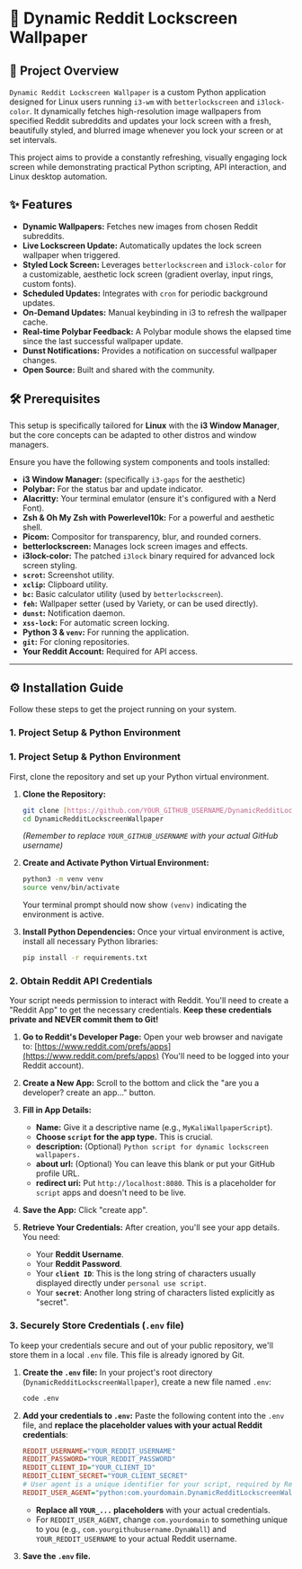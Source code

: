 # 🌟 Dynamic Reddit Lockscreen Wallpaper

## 🚀 Project Overview

`Dynamic Reddit Lockscreen Wallpaper` is a custom Python application designed for Linux users running `i3-wm` with `betterlockscreen` and `i3lock-color`. It dynamically fetches high-resolution image wallpapers from specified Reddit subreddits and updates your lock screen with a fresh, beautifully styled, and blurred image whenever you lock your screen or at set intervals.

This project aims to provide a constantly refreshing, visually engaging lock screen while demonstrating practical Python scripting, API interaction, and Linux desktop automation.

## ✨ Features

* **Dynamic Wallpapers:** Fetches new images from chosen Reddit subreddits.
* **Live Lockscreen Update:** Automatically updates the lock screen wallpaper when triggered.
* **Styled Lock Screen:** Leverages `betterlockscreen` and `i3lock-color` for a customizable, aesthetic lock screen (gradient overlay, input rings, custom fonts).
* **Scheduled Updates:** Integrates with `cron` for periodic background updates.
* **On-Demand Updates:** Manual keybinding in i3 to refresh the wallpaper cache.
* **Real-time Polybar Feedback:** A Polybar module shows the elapsed time since the last successful wallpaper update.
* **Dunst Notifications:** Provides a notification on successful wallpaper changes.
* **Open Source:** Built and shared with the community.

## 🛠️ Prerequisites

This setup is specifically tailored for **Linux** with the **i3 Window Manager**, but the core concepts can be adapted to other distros and window managers.

Ensure you have the following system components and tools installed:

* **i3 Window Manager:** (specifically `i3-gaps` for the aesthetic)
* **Polybar:** For the status bar and update indicator.
* **Alacritty:** Your terminal emulator (ensure it's configured with a Nerd Font).
* **Zsh & Oh My Zsh with Powerlevel10k:** For a powerful and aesthetic shell.
* **Picom:** Compositor for transparency, blur, and rounded corners.
* **betterlockscreen:** Manages lock screen images and effects.
* **i3lock-color:** The patched `i3lock` binary required for advanced lock screen styling.
* **`scrot`:** Screenshot utility.
* **`xclip`:** Clipboard utility.
* **`bc`:** Basic calculator utility (used by `betterlockscreen`).
* **`feh`:** Wallpaper setter (used by Variety, or can be used directly).
* **`dunst`:** Notification daemon.
* **`xss-lock`:** For automatic screen locking.
* **Python 3 & `venv`:** For running the application.
* **`git`:** For cloning repositories.
* **Your Reddit Account:** Required for API access.

---

## ⚙️ Installation Guide

Follow these steps to get the project running on your system.

### 1. Project Setup & Python Environment

### 1. Project Setup & Python Environment

First, clone the repository and set up your Python virtual environment.

1.  **Clone the Repository:**
    ```bash
    git clone [https://github.com/YOUR_GITHUB_USERNAME/DynamicRedditLockscreenWallpaper.git](https://github.com/YOUR_GITHUB_USERNAME/DynamicRedditLockscreenWallpaper.git)
    cd DynamicRedditLockscreenWallpaper
    ```
    *(Remember to replace `YOUR_GITHUB_USERNAME` with your actual GitHub username)*

2.  **Create and Activate Python Virtual Environment:**
    ```bash
    python3 -m venv venv
    source venv/bin/activate
    ```
    Your terminal prompt should now show `(venv)` indicating the environment is active.

3.  **Install Python Dependencies:**
    Once your virtual environment is active, install all necessary Python libraries:
    ```bash
    pip install -r requirements.txt
    ```

### 2. Obtain Reddit API Credentials

Your script needs permission to interact with Reddit. You'll need to create a "Reddit App" to get the necessary credentials. **Keep these credentials private and NEVER commit them to Git!**

1.  **Go to Reddit's Developer Page:**
    Open your web browser and navigate to: [https://www.reddit.com/prefs/apps](https://www.reddit.com/prefs/apps)
    (You'll need to be logged into your Reddit account).

2.  **Create a New App:**
    Scroll to the bottom and click the "are you a developer? create an app..." button.

3.  **Fill in App Details:**
    * **Name:** Give it a descriptive name (e.g., `MyKaliWallpaperScript`).
    * **Choose `script` for the app type.** This is crucial.
    * **description:** (Optional) `Python script for dynamic lockscreen wallpapers.`
    * **about url:** (Optional) You can leave this blank or put your GitHub profile URL.
    * **redirect uri:** Put `http://localhost:8080`. This is a placeholder for `script` apps and doesn't need to be live.

4.  **Save the App:** Click "create app".

5.  **Retrieve Your Credentials:**
    After creation, you'll see your app details. You need:
    * Your **Reddit Username**.
    * Your **Reddit Password**.
    * Your **`client ID`**: This is the long string of characters usually displayed directly under `personal use script`.
    * Your **`secret`**: Another long string of characters listed explicitly as "secret".

### 3. Securely Store Credentials (`.env` file)

To keep your credentials secure and out of your public repository, we'll store them in a local `.env` file. This file is already ignored by Git.

1.  **Create the `.env` file:**
    In your project's root directory (`DynamicRedditLockscreenWallpaper`), create a new file named `.env`:
    ```bash
    code .env
    ```

2.  **Add your credentials to `.env`:**
    Paste the following content into the `.env` file, and **replace the placeholder values with your actual Reddit credentials**:

    ```ini
    REDDIT_USERNAME="YOUR_REDDIT_USERNAME"
    REDDIT_PASSWORD="YOUR_REDDIT_PASSWORD"
    REDDIT_CLIENT_ID="YOUR_CLIENT_ID"
    REDDIT_CLIENT_SECRET="YOUR_CLIENT_SECRET"
    # User agent is a unique identifier for your script, required by Reddit
    REDDIT_USER_AGENT="python:com.yourdomain.DynamicRedditLockscreenWallpaper:v1.0.0 (by /u/YOUR_REDDIT_USERNAME)"
    ```
    * **Replace all `YOUR_...` placeholders** with your actual credentials.
    * For `REDDIT_USER_AGENT`, change `com.yourdomain` to something unique to you (e.g., `com.yourgithubusername.DynaWall`) and `YOUR_REDDIT_USERNAME` to your actual Reddit username.

3.  **Save the `.env` file.**
